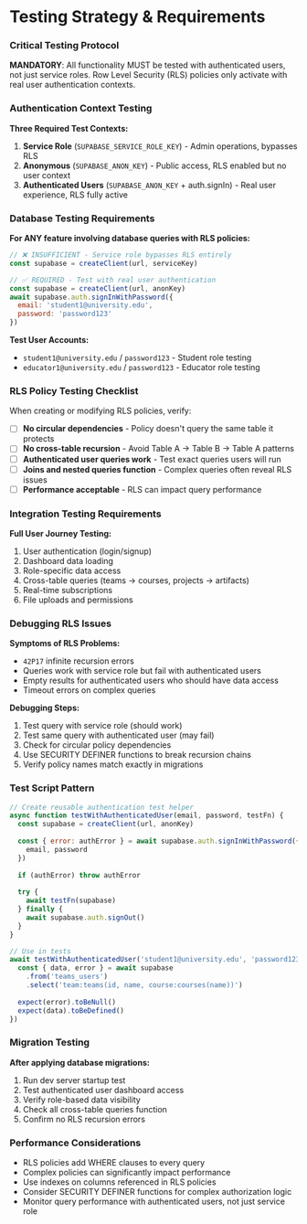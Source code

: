 # Testing Strategy & Requirements

### Critical Testing Protocol

**MANDATORY**: All functionality MUST be tested with authenticated users, not just service roles. Row Level Security (RLS) policies only activate with real user authentication contexts.

### Authentication Context Testing

**Three Required Test Contexts:**
1. **Service Role** (`SUPABASE_SERVICE_ROLE_KEY`) - Admin operations, bypasses RLS
2. **Anonymous** (`SUPABASE_ANON_KEY`) - Public access, RLS enabled but no user context  
3. **Authenticated Users** (`SUPABASE_ANON_KEY` + auth.signIn) - Real user experience, RLS fully active

### Database Testing Requirements

**For ANY feature involving database queries with RLS policies:**

```javascript
// ❌ INSUFFICIENT - Service role bypasses RLS entirely
const supabase = createClient(url, serviceKey)

// ✅ REQUIRED - Test with real user authentication
const supabase = createClient(url, anonKey)
await supabase.auth.signInWithPassword({
  email: 'student1@university.edu',
  password: 'password123'
})
```

**Test User Accounts:**
- `student1@university.edu` / `password123` - Student role testing
- `educator1@university.edu` / `password123` - Educator role testing

### RLS Policy Testing Checklist

When creating or modifying RLS policies, verify:
- [ ] **No circular dependencies** - Policy doesn't query the same table it protects
- [ ] **No cross-table recursion** - Avoid Table A → Table B → Table A patterns  
- [ ] **Authenticated user queries work** - Test exact queries users will run
- [ ] **Joins and nested queries function** - Complex queries often reveal RLS issues
- [ ] **Performance acceptable** - RLS can impact query performance

### Integration Testing Requirements

**Full User Journey Testing:**
1. User authentication (login/signup)
2. Dashboard data loading
3. Role-specific data access
4. Cross-table queries (teams → courses, projects → artifacts)
5. Real-time subscriptions
6. File uploads and permissions

### Debugging RLS Issues

**Symptoms of RLS Problems:**
- `42P17` infinite recursion errors
- Queries work with service role but fail with authenticated users
- Empty results for authenticated users who should have data access
- Timeout errors on complex queries

**Debugging Steps:**
1. Test query with service role (should work)
2. Test same query with authenticated user (may fail)
3. Check for circular policy dependencies
4. Use SECURITY DEFINER functions to break recursion chains
5. Verify policy names match exactly in migrations

### Test Script Pattern

```javascript
// Create reusable authentication test helper
async function testWithAuthenticatedUser(email, password, testFn) {
  const supabase = createClient(url, anonKey)
  
  const { error: authError } = await supabase.auth.signInWithPassword({
    email, password
  })
  
  if (authError) throw authError
  
  try {
    await testFn(supabase)
  } finally {
    await supabase.auth.signOut()
  }
}

// Use in tests
await testWithAuthenticatedUser('student1@university.edu', 'password123', async (supabase) => {
  const { data, error } = await supabase
    .from('teams_users')
    .select('team:teams(id, name, course:courses(name))')
  
  expect(error).toBeNull()
  expect(data).toBeDefined()
})
```

### Migration Testing

**After applying database migrations:**
1. Run dev server startup test
2. Test authenticated user dashboard access
3. Verify role-based data visibility
4. Check all cross-table queries function
5. Confirm no RLS recursion errors

### Performance Considerations

- RLS policies add WHERE clauses to every query
- Complex policies can significantly impact performance
- Use indexes on columns referenced in RLS policies
- Consider SECURITY DEFINER functions for complex authorization logic
- Monitor query performance with authenticated users, not just service role